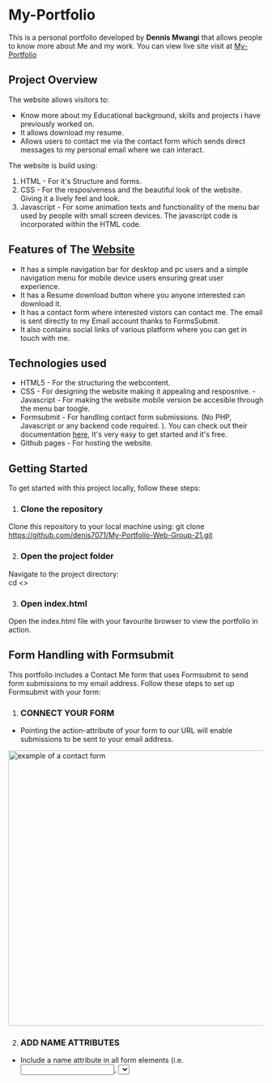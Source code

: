 # My-Portfolio
This is a personal portfolio developed by **Dennis Mwangi** that allows people to know more about Me and my work. You can view  live site visit at  [My-Portfolio](https://denis7071.github.io/My-Portfolio-Web-Group-21/)

## Project Overview

The website allows visitors to:

- Know more about my Educational background, skills and projects i have previously worked on.
- It allows download my resume.
- Allows users to contact me via the contact form which sends direct messages to my personal email where we can interact.

The website is build using:

1. HTML - For it's Structure and forms.
2. CSS - For the resposiveness and the beautiful look of the website. Giving it a lively feel and look.
3. Javascript - For some animation texts and functionality of the menu bar used by people with small screen devices. The javascript code is incorporated within the HTML code.

## Features of The [Website](https://denis7071.github.io/My-Portfolio-Web-Group-21/)

- It has a simple navigation bar for desktop and pc users and a simple navigation menu for mobile device users ensuring great user experience.
- It has a Resume download button where you anyone interested can download it.
- It has a contact form where interested vistors can contact me. The email is sent directly to my Email account thanks to FormsSubmit.
- It also contains social links of various platform where you can get in touch with me.

## Technologies used

- HTML5 - For the structuring the webcontent.
- CSS - For designing the website making it appealing and resposnive.
-Javascript - For making the website mobile version be accesible through the menu bar toogle.
- Formsubmit - For handling contact form submissions. (No PHP, Javascript or any backend code required.
). You can check out their documentation [here](https://formsubmit.co/documentation), It's very easy to get started and it's free.
- Github pages - For hosting the website.

## Getting Started

To get started with this project locally, follow these steps:

1. ### Clone the repository

Clone this repository to your local machine using:
git clone https://github.com/denis7071/My-Portfolio-Web-Group-21.git

2. ### Open the project folder

Navigate to the project directory:  
cd <>

3. ### Open index.html

Open the index.html file with your favourite browser to view the portfolio in action.

## Form Handling with Formsubmit

This portfolio includes a Contact Me form that uses Formsubmit to send form submissions to my email address. Follow these steps to set up Formsubmit with your form:

1. ### CONNECT YOUR FORM

- Pointing the action-attribute of your form to our URL will enable submissions to be sent to your email address.

<img width="544" alt="example of a contact form" src="https://github.com/user-attachments/assets/69074332-acdc-4499-a9cd-60e26204f856">

2. ### ADD NAME ATTRIBUTES

- Include a name attribute in all form elements (i.e. <input>, <select>, and <textarea>) to receive the submission data.

<img width="698" alt="nameattribute" src="https://github.com/user-attachments/assets/72b321f8-e689-4026-98b1-0cf867ef768f">

